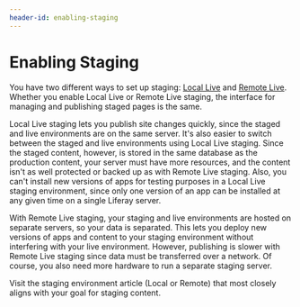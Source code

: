 ```yaml
---
header-id: enabling-staging
---
```


# Enabling Staging

You have two different ways to set up staging:
[Local Live](/docs/7-1/user/-/knowledge_base/u/enabling-local-live-staging)
and
[Remote Live](/docs/7-1/user/-/knowledge_base/u/enabling-remote-live-staging).
Whether you enable Local Live or Remote Live staging, the interface for managing
and publishing staged pages is the same.

Local Live staging lets you publish site changes quickly, since the
staged and live environments are on the same server. It's also easier to switch
between the staged and live environments using Local Live staging. Since the
staged content, however, is stored in the same database as the production
content, your server must have more resources, and the content isn't as well
protected or backed up as with Remote Live staging. Also, you can't install new
versions of apps for testing purposes in a Local Live staging environment, since
only one version of an app can be installed at any given time on a single
Liferay server.

With Remote Live staging, your staging and live environments are hosted on
separate servers, so your data is separated. This lets you deploy new versions
of apps and content to your staging environment without interfering with your
live environment. However, publishing is slower with Remote Live staging since
data must be transferred over a network. Of course, you also need more
hardware to run a separate staging server.

Visit the staging environment article (Local or Remote) that most closely aligns
with your goal for staging content.
